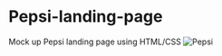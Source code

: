 # Pepsi-landing-page
Mock up Pepsi landing page using HTML/CSS
![Pepsi](https://user-images.githubusercontent.com/94161006/192462949-fd8694a5-e1b9-4ddb-84d3-38cf7cb6c7b4.jpg)

